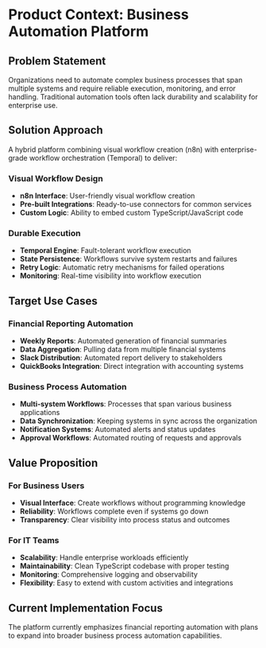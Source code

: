 # Product Context: Business Automation Platform

## Problem Statement
Organizations need to automate complex business processes that span multiple systems and require reliable execution, monitoring, and error handling. Traditional automation tools often lack durability and scalability for enterprise use.

## Solution Approach
A hybrid platform combining visual workflow creation (n8n) with enterprise-grade workflow orchestration (Temporal) to deliver:

### Visual Workflow Design
- **n8n Interface**: User-friendly visual workflow creation
- **Pre-built Integrations**: Ready-to-use connectors for common services
- **Custom Logic**: Ability to embed custom TypeScript/JavaScript code

### Durable Execution
- **Temporal Engine**: Fault-tolerant workflow execution
- **State Persistence**: Workflows survive system restarts and failures  
- **Retry Logic**: Automatic retry mechanisms for failed operations
- **Monitoring**: Real-time visibility into workflow execution

## Target Use Cases

### Financial Reporting Automation
- **Weekly Reports**: Automated generation of financial summaries
- **Data Aggregation**: Pulling data from multiple financial systems
- **Slack Distribution**: Automated report delivery to stakeholders
- **QuickBooks Integration**: Direct integration with accounting systems

### Business Process Automation
- **Multi-system Workflows**: Processes that span various business applications
- **Data Synchronization**: Keeping systems in sync across the organization
- **Notification Systems**: Automated alerts and status updates
- **Approval Workflows**: Automated routing of requests and approvals

## Value Proposition

### For Business Users
- **Visual Interface**: Create workflows without programming knowledge
- **Reliability**: Workflows complete even if systems go down
- **Transparency**: Clear visibility into process status and outcomes

### For IT Teams
- **Scalability**: Handle enterprise workloads efficiently
- **Maintainability**: Clean TypeScript codebase with proper testing
- **Monitoring**: Comprehensive logging and observability
- **Flexibility**: Easy to extend with custom activities and integrations

## Current Implementation Focus
The platform currently emphasizes financial reporting automation with plans to expand into broader business process automation capabilities.
